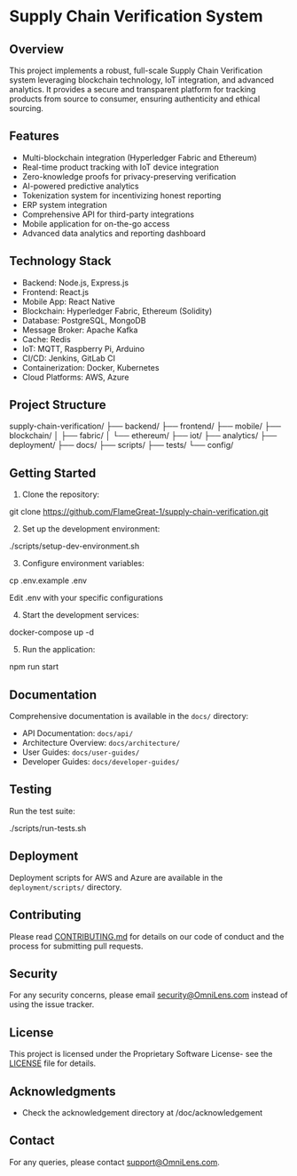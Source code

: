 # Supply Chain Verification System

## Overview

This project implements a robust, full-scale Supply Chain Verification system leveraging blockchain technology, IoT integration, and advanced analytics. It provides a secure and transparent platform for tracking products from source to consumer, ensuring authenticity and ethical sourcing.

## Features

- Multi-blockchain integration (Hyperledger Fabric and Ethereum)
- Real-time product tracking with IoT device integration
- Zero-knowledge proofs for privacy-preserving verification
- AI-powered predictive analytics
- Tokenization system for incentivizing honest reporting
- ERP system integration
- Comprehensive API for third-party integrations
- Mobile application for on-the-go access
- Advanced data analytics and reporting dashboard

## Technology Stack

- Backend: Node.js, Express.js
- Frontend: React.js
- Mobile App: React Native
- Blockchain: Hyperledger Fabric, Ethereum (Solidity)
- Database: PostgreSQL, MongoDB
- Message Broker: Apache Kafka
- Cache: Redis
- IoT: MQTT, Raspberry Pi, Arduino
- CI/CD: Jenkins, GitLab CI
- Containerization: Docker, Kubernetes
- Cloud Platforms: AWS, Azure

## Project Structure

supply-chain-verification/
├── backend/
├── frontend/
├── mobile/
├── blockchain/
│   ├── fabric/
│   └── ethereum/
├── iot/
├── analytics/
├── deployment/
├── docs/
├── scripts/
├── tests/
└── config/


## Getting Started

1. Clone the repository:


git clone https://github.com/FlameGreat-1/supply-chain-verification.git


2. Set up the development environment:


./scripts/setup-dev-environment.sh


3. Configure environment variables:


cp .env.example .env

Edit .env with your specific configurations


4. Start the development services:


docker-compose up -d


5. Run the application:


npm run start


## Documentation

Comprehensive documentation is available in the `docs/` directory:

- API Documentation: `docs/api/`
- Architecture Overview: `docs/architecture/`
- User Guides: `docs/user-guides/`
- Developer Guides: `docs/developer-guides/`

## Testing

Run the test suite:



./scripts/run-tests.sh


## Deployment

Deployment scripts for AWS and Azure are available in the `deployment/scripts/` directory.

## Contributing

Please read [CONTRIBUTING.md](CONTRIBUTING.md) for details on our code of conduct and the process for submitting pull requests.

## Security

For any security concerns, please email security@OmniLens.com instead of using the issue tracker.

## License

This project is licensed under the Proprietary Software License- see the [LICENSE](LICENSE) file for details.

## Acknowledgments

- Check the acknowledgement directory at /doc/acknowledgement

## Contact

For any queries, please contact support@OmniLens.com.

